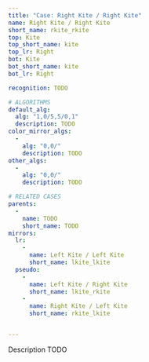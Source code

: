 ```yaml
---
title: "Case: Right Kite / Right Kite"
name: Right Kite / Right Kite
short_name: rkite_rkite
top: Kite
top_short_name: kite
top_lr: Right
bot: Kite
bot_short_name: kite
bot_lr: Right

recognition: TODO

# ALGORITHMS
default_alg:
  alg: "1,0/5,5/0,1"
  description: TODO
color_mirror_algs:
  -
    alg: "0,0/"
    description: TODO
other_algs:
  -
    alg: "0,0/"
    description: TODO

# RELATED CASES
parents:
  -
    name: TODO
    short_name: TODO
mirrors:
  lr:
    -
      name: Left Kite / Left Kite
      short_name: lkite_lkite
  pseudo:
    -
      name: Left Kite / Right Kite
      short_name: lkite_rkite
    -
      name: Right Kite / Left Kite
      short_name: rkite_lkite


---
```


Description TODO

